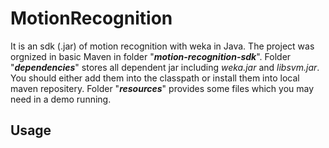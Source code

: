 MotionRecognition
===
It is an sdk (.jar) of motion recognition with weka in Java.
The project was orgnized in basic Maven in folder "***motion-recognition-sdk***".
Folder "***dependencies***" stores all dependent jar including *weka.jar* and *libsvm.jar*. You should either add them into the classpath or install them into local maven repositery.
Folder "***resources***" provides some files which you may need in a demo running.

Usage
---


